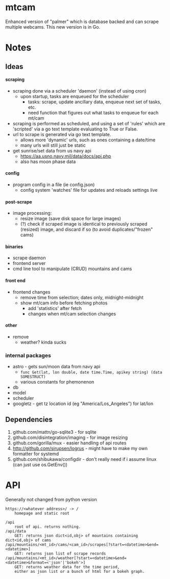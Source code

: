 # mtcam
Enhanced version of "palmer" which is database backed and can scrape multiple webcams.
This new version is in Go.

# Notes

## Ideas

#### scraping
- scraping done via a scheduler 'daemon' (instead of using cron)
    - upon startup, tasks are enqueued for the scheduler
        - tasks: scrape, update ancillary data, enqueue next set of tasks, etc.
        - need function that figures out what tasks to enqueue for each mt/cam
- scraping is performed as scheduled, and using a set of 'rules' which are
    'scripted' via a go text template evaluating to True or False.
- url to scrape is generated via go text template.
    - allows more 'dynamic' urls, such as ones containing a date/time
    - many urls will still just be static
- get sunrise/set data from us navy api
    - https://aa.usno.navy.mil/data/docs/api.php
    - also has moon phase data

#### config
- program config in a file (ie config.json)
    - config system 'watches' file for updates and reloads settings live

#### post-scrape
- image processing:
    - resize image (save disk space for large images)
    - (?) check if scraped image is identical to previously scraped (resized)
        image, and discard if so (to avoid duplicates/"frozen" cams)

#### binaries
- scrape daemon
- frontend server
- cmd line tool to manipulate (CRUD) mountains and cams

#### front end
- frontend changes
    - remove time from selection; dates only, midnight-midnight
    - show mt/cam info before fetching photos
        - add 'statistics' after fetch
        - changes when mt/cam selection changes

#### other
- remove
    - weather? kinda sucks

### internal packages
- astro - gets sun/moon data from navy api
    - `func Get(lat, lon double, date time.Time, apikey string) (data SOMESTRUCT)`
    - various constants for phemonenon
- db
- model
- scheduler
- googletz - get tz location id (eg "America/Los_Angeles") for lat/lon

## Dependencies
1. github.com/mattn/go-sqlite3 - for sqlite
1. github.com/disintegration/imaging - for image resizing
1. github.com/gorilla/mux - easier handling of api routes
1. http://github.com/sirupsen/logrus - might have to make my own formatter for systemd
1. github.com/shibukawa/configdir - don't really need if i assume linux (can just use os.GetEnv())

# API
Generally not changed from python version

    https://<whatever address>/ -> /
        homepage and static root

    /api
        root of api. returns nothing.
    /api/data
        GET: returns json dict<id,obj> of mountains containing dict<id,obj> of cams
    /api/mountains/<mt_id>/cams/<cam_id>/scrapes[?start=<datetime>&end=<datetime>]
        GET: returns json list of scrape records
    /api/mountains/<mt_id>/weather[?start=<datetime>&end=<datetime>&format=<'json'|'bokeh'>]
        GET: returns weather data for the time period, 
        either as json list or a bunch of html for a bokeh graph.

